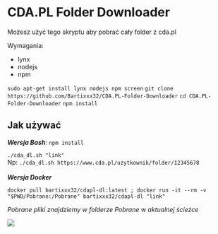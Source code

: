 # CDA.PL Folder Downloader
Możesz użyć tego skryptu aby pobrać cały folder z cda.pl


Wymagania:

 - lynx<br>
 - nodejs
 - npm
 
  `sudo apt-get install lynx nodejs npm screen`
  `git clone https://github.com/Bartixxx32/CDA.PL-Folder-Downloader`
  `cd CDA.PL-Folder-Downloader`
  `npm install`
## Jak używać
***Wersja Bash***:
`npm install`

`./cda_dl.sh "link"`
<br>Np: `./cda_dl.sh https://www.cda.pl/uzytkownik/folder/12345678` 
<br>
<br>***Wersja Docker***
 
    docker pull bartixxx32/cdapl-dl:latest ; docker run -it --rm -v "$PWD/Pobrane:/Pobrane" bartixxx32/cdapl-dl "link"
*Pobrane pliki znajdziemy w folderze Pobrane w aktualnej ścieżce* 




[![](https://images.microbadger.com/badges/image/bartixxx32/cdapl-dl.svg)](https://microbadger.com/images/bartixxx32/cdapl-dl "Badge")
